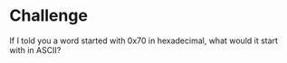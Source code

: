 # Challenge
If I told you a word started with 0x70 in hexadecimal, what would it start with in ASCII?